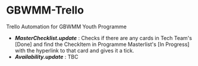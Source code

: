 # GBWMM-Trello
 Trello Automation for GBWMM Youth Programme

- _**MasterChecklist.update**_ : Checks if there are any cards in Tech Team's [Done] and find the CheckItem in Programme Masterlist's [In Progress] with the hyperlink to that card and gives it a tick.
- _**Availability.update**_ : TBC

